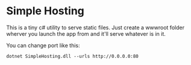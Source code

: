 # Simple Hosting
This is a tiny c# utility to serve static files. Just create a wwwroot folder wherver you launch the app from and it'll serve whatever is in it. 

You can change port like this:
```
dotnet SimpleHosting.dll --urls http://0.0.0.0:80
```
